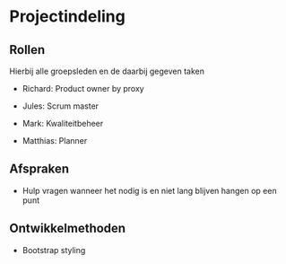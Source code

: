 # Projectindeling

## Rollen

Hierbij alle groepsleden en de daarbij gegeven taken

- Richard: Product owner by proxy

- Jules: Scrum master

- Mark: Kwaliteitbeheer

- Matthias: Planner

## Afspraken

- Hulp vragen wanneer het nodig is en niet lang blijven hangen op een punt

## Ontwikkelmethoden

- Bootstrap styling
